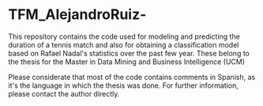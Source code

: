 # TFM_AlejandroRuiz-
This repository contains the code used for modeling and predicting the duration of a tennis match and also for obtaining a classification model based on Rafael Nadal's statistics over the past few year. These belong to the thesis for the Master in Data Mining and Business Intelligence (UCM)

Please considerate that most of the code contains comments in Spanish, as it's the language in which the thesis was done. For further information, please contact the author directly. 

